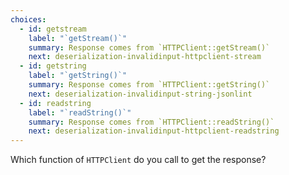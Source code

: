 ```yaml
---
choices:
  - id: getstream
    label: "`getStream()`"
    summary: Response comes from `HTTPClient::getStream()`
    next: deserialization-invalidinput-httpclient-stream
  - id: getstring
    label: "`getString()`"
    summary: Response comes from `HTTPClient::getString()`
    next: deserialization-invalidinput-string-jsonlint
  - id: readstring
    label: "`readString()`"
    summary: Response comes from `HTTPClient::readString()`
    next: deserialization-invalidinput-httpclient-readstring
---
```


Which function of `HTTPClient` do you call to get the response?